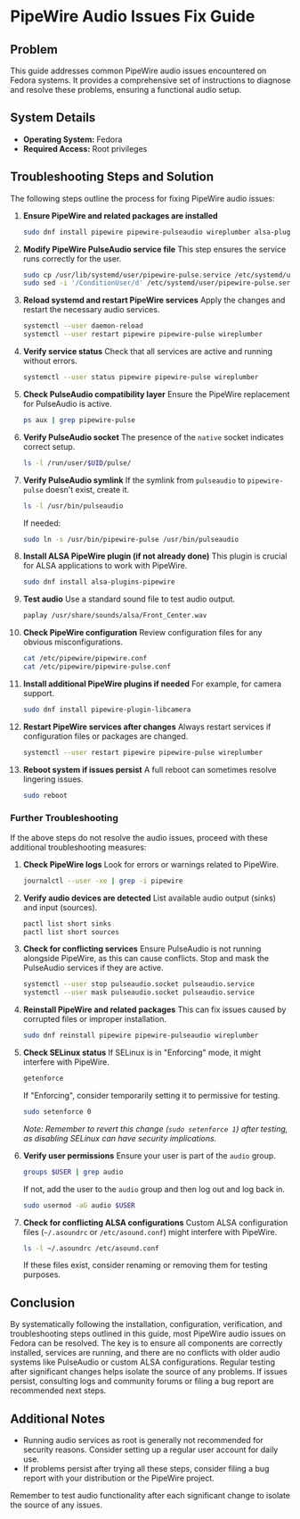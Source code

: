 <!--
#######################################################################
# PipeWire Audio Issues Fix Guide - Technical Reference
#######################################################################
# File: /home/es/lab/doc/fix/audioroot.md
# Description: Comprehensive troubleshooting guide for resolving common
#              PipeWire audio issues encountered on Fedora systems with
#              detailed diagnostic and resolution procedures.
#
# Author: System Administration Team
# Created: 2024-06-06
# Updated: 2024-06-06
# Version: 1.0.0
# Category: Technical Documentation - Fix Guide
#
# Document Purpose:
#   Provides systematic troubleshooting procedures for diagnosing
#   and resolving PipeWire audio configuration problems, ensuring
#   functional audio setup in Fedora-based lab environments.
#
# Technical Scope:
#   - PipeWire audio subsystem troubleshooting
#   - Fedora-specific audio configuration procedures
#   - Root privilege operations for system repair
#   - Audio service management and diagnostics
#
# Target Audience:
#   System administrators, desktop support technicians, and users
#   experiencing PipeWire audio issues requiring systematic
#   troubleshooting and configuration repair procedures.
#
# Dependencies:
#   - Fedora operating system
#   - PipeWire audio framework
#   - Root administrative privileges
#######################################################################
-->

# PipeWire Audio Issues Fix Guide

## Problem

This guide addresses common PipeWire audio issues encountered on Fedora systems. It provides a comprehensive set of instructions to diagnose and resolve these problems, ensuring a functional audio setup.

## System Details

-   **Operating System:** Fedora
-   **Required Access:** Root privileges

## Troubleshooting Steps and Solution

The following steps outline the process for fixing PipeWire audio issues:

1.  **Ensure PipeWire and related packages are installed**
    ```bash
    sudo dnf install pipewire pipewire-pulseaudio wireplumber alsa-plugins-pipewire
    ```

2.  **Modify PipeWire PulseAudio service file**
    This step ensures the service runs correctly for the user.
    ```bash
    sudo cp /usr/lib/systemd/user/pipewire-pulse.service /etc/systemd/user/
    sudo sed -i '/ConditionUser/d' /etc/systemd/user/pipewire-pulse.service
    ```

3.  **Reload systemd and restart PipeWire services**
    Apply the changes and restart the necessary audio services.
    ```bash
    systemctl --user daemon-reload
    systemctl --user restart pipewire pipewire-pulse wireplumber
    ```

4.  **Verify service status**
    Check that all services are active and running without errors.
    ```bash
    systemctl --user status pipewire pipewire-pulse wireplumber
    ```

5.  **Check PulseAudio compatibility layer**
    Ensure the PipeWire replacement for PulseAudio is active.
    ```bash
    ps aux | grep pipewire-pulse
    ```

6.  **Verify PulseAudio socket**
    The presence of the `native` socket indicates correct setup.
    ```bash
    ls -l /run/user/$UID/pulse/
    ```

7.  **Verify PulseAudio symlink**
    If the symlink from `pulseaudio` to `pipewire-pulse` doesn't exist, create it.
    ```bash
    ls -l /usr/bin/pulseaudio
    ```
    If needed:
    ```bash
    sudo ln -s /usr/bin/pipewire-pulse /usr/bin/pulseaudio
    ```

8.  **Install ALSA PipeWire plugin (if not already done)**
    This plugin is crucial for ALSA applications to work with PipeWire.
    ```bash
    sudo dnf install alsa-plugins-pipewire
    ```

9.  **Test audio**
    Use a standard sound file to test audio output.
    ```bash
    paplay /usr/share/sounds/alsa/Front_Center.wav
    ```

10. **Check PipeWire configuration**
    Review configuration files for any obvious misconfigurations.
    ```bash
    cat /etc/pipewire/pipewire.conf
    cat /etc/pipewire/pipewire-pulse.conf
    ```

11. **Install additional PipeWire plugins if needed**
    For example, for camera support.
    ```bash
    sudo dnf install pipewire-plugin-libcamera
    ```

12. **Restart PipeWire services after changes**
    Always restart services if configuration files or packages are changed.
    ```bash
    systemctl --user restart pipewire pipewire-pulse wireplumber
    ```

13. **Reboot system if issues persist**
    A full reboot can sometimes resolve lingering issues.
    ```bash
    sudo reboot
    ```

### Further Troubleshooting

If the above steps do not resolve the audio issues, proceed with these additional troubleshooting measures:

1.  **Check PipeWire logs**
    Look for errors or warnings related to PipeWire.
    ```bash
    journalctl --user -xe | grep -i pipewire
    ```

2.  **Verify audio devices are detected**
    List available audio output (sinks) and input (sources).
    ```bash
    pactl list short sinks
    pactl list short sources
    ```

3.  **Check for conflicting services**
    Ensure PulseAudio is not running alongside PipeWire, as this can cause conflicts. Stop and mask the PulseAudio services if they are active.
    ```bash
    systemctl --user stop pulseaudio.socket pulseaudio.service
    systemctl --user mask pulseaudio.socket pulseaudio.service
    ```

4.  **Reinstall PipeWire and related packages**
    This can fix issues caused by corrupted files or improper installation.
    ```bash
    sudo dnf reinstall pipewire pipewire-pulseaudio wireplumber
    ```

5.  **Check SELinux status**
    If SELinux is in "Enforcing" mode, it might interfere with PipeWire.
    ```bash
    getenforce
    ```
    If "Enforcing", consider temporarily setting it to permissive for testing.
    ```bash
    sudo setenforce 0
    ```
    *Note: Remember to revert this change (`sudo setenforce 1`) after testing, as disabling SELinux can have security implications.*

6.  **Verify user permissions**
    Ensure your user is part of the `audio` group.
    ```bash
    groups $USER | grep audio
    ```
    If not, add the user to the `audio` group and then log out and log back in.
    ```bash
    sudo usermod -aG audio $USER
    ```

7.  **Check for conflicting ALSA configurations**
    Custom ALSA configuration files (`~/.asoundrc` or `/etc/asound.conf`) might interfere with PipeWire.
    ```bash
    ls -l ~/.asoundrc /etc/asound.conf
    ```
    If these files exist, consider renaming or removing them for testing purposes.

## Conclusion

By systematically following the installation, configuration, verification, and troubleshooting steps outlined in this guide, most PipeWire audio issues on Fedora can be resolved. The key is to ensure all components are correctly installed, services are running, and there are no conflicts with older audio systems like PulseAudio or custom ALSA configurations. Regular testing after significant changes helps isolate the source of any problems. If issues persist, consulting logs and community forums or filing a bug report are recommended next steps.

## Additional Notes
- Running audio services as root is generally not recommended for security reasons. Consider setting up a regular user account for daily use.
- If problems persist after trying all these steps, consider filing a bug report with your distribution or the PipeWire project.

Remember to test audio functionality after each significant change to isolate the source of any issues.
